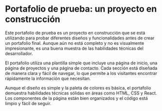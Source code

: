 # Portafolio de prueba: un proyecto en construcción

Este portafolio de prueba es un proyecto en construcción que se está utilizando para probar diferentes diseños y funcionalidades antes de crear un portafolio final. Aunque aún no está completo y no es visualmente impresionante, es una buena muestra de las habilidades técnicas del desarrollador.

El portafolio utiliza una plantilla simple que incluye una página de inicio, una página de proyectos y una página de contacto. Cada sección está diseñada de manera clara y fácil de navegar, lo que permite a los visitantes encontrar rápidamente la información que necesitan.

Aunque el diseño es simple y la paleta de colores es básica, el portafolio demuestra habilidades técnicas sólidas en áreas como HTML, CSS y React. Los componentes de la página están bien organizados y el código está limpio y fácil de seguir.
